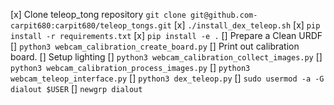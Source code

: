 [x] Clone teleop_tong repository ```git clone git@github.com-carpit680:carpit680/teleop_tongs.git```
[x] ```./install_dex_teleop.sh```
[x] ```pip install -r requirements.txt```
[x] ```pip install -e .```
[] Prepare a Clean URDF
[] ```python3 webcam_calibration_create_board.py```
[] Print out calibration board.
[] Setup lighting
[] ```python3 webcam_calibration_collect_images.py```
[] ```python3 webcam_calibration_process_images.py```
[] ```python3 webcam_teleop_interface.py```
[] ```python3 dex_teleop.py```
[] ```sudo usermod -a -G dialout $USER```
[] ```newgrp dialout```